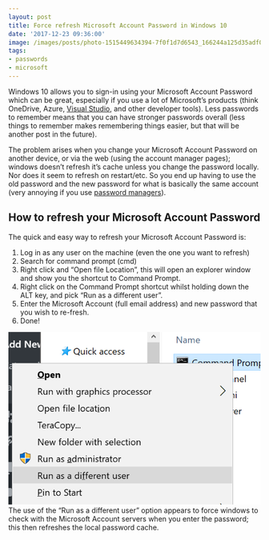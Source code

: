 ```yaml
---
layout: post
title: Force refresh Microsoft Account Password in Windows 10
date: '2017-12-23 09:36:00'
image: /images/posts/photo-1515449634394-7f0f1d7d6543_166244a125d35adf00b773febca86df4.jpg
tags:
- passwords
- microsoft
---
```


Windows 10 allows you to sign-in using your Microsoft Account Password which can be great, especially if you use a lot of Microsoft’s products (think OneDrive, Azure, [Visual Studio](https://visualstudio.com/), and other developer tools). Less passwords to remember means that you can have stronger passwords overall (less things to remember makes remembering things easier, but that will be another post in the future).

The problem arises when you change your Microsoft Account Password on another device, or via the web (using the account manager pages); windows doesn’t refresh it’s cache unless you change the password locally. Nor does it seem to refresh on restart/etc. So you end up having to use the old password and the new password for what is basically the same account (very annoying if you use [password managers](https://melodiouscode.net/password-management/)).

## How to refresh your Microsoft Account Password
The quick and easy way to refresh your Microsoft Account Password is:

1. Log in as any user on the machine (even the one you want to refresh)
2. Search for command prompt (cmd)
3. Right click and “Open file Location”, this will open an explorer window and show you the shortcut to Command Prompt.
4. Right click on the Command Prompt shortcut whilst holding down the ALT key, and pick “Run as a different user”.
5. Enter the Microsoft Account (full email address) and new password that you wish to re-fresh.
6. Done!

![runas](/images/content/runas.png)
The use of the “Run as a different user” option appears to force windows to check with the Microsoft Account servers when you enter the password; this then refreshes the local password cache.